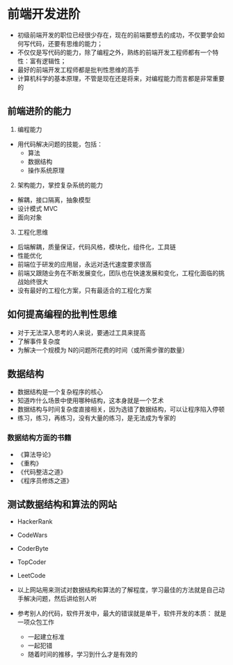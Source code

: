 # 前端开发进阶

* 初级前端开发的职位已经很少存在，现在的前端要想去的成功，不仅要学会如何写代码，还要有思维的能力；
* 不仅仅是写代码的能力，除了编程之外，熟练的前端开发工程师都有一个特性：富有逻辑性；
* 最好的前端开发工程师都是批判性思维的高手
* 计算机科学的基本原理，不管是现在还是将来，对编程能力而言都是非常重要的



## 前端进阶的能力
1. 编程能力
  * 用代码解决问题的技能，包括：
    * 算法
    * 数据结构
    * 操作系统原理

2. 架构能力，掌控复杂系统的能力
  * 解耦，接口隔离，抽象模型
  * 设计模式 MVC
  * 面向对象

3. 工程化思维
  * 后端解耦，质量保证，代码风格，模块化，组件化，工具链
  * 性能优化
  * 前端位于研发的应用层，永远对迭代速度要求很高
  * 前端又跟随业务在不断发展变化，团队也在快速发展和变化，工程化面临的挑战始终很大
  * 没有最好的工程化方案，只有最适合的工程化方案




## 如何提高编程的批判性思维
* 对于无法深入思考的人来说，要通过工具来提高
* 了解事件复杂度
* 为解决一个规模为 N的问题所花费的时间（或所需步骤的数量）



## 数据结构
* 数据结构是一个复杂程序的核心
* 知道咋什么场景中使用哪种结构，这本身就是一个艺术
* 数据结构与时间复杂度直接相关，因为选错了数据结构，可以让程序陷入停顿
* 练习，练习，再练习，没有大量的练习，是无法成为专家的



### 数据结构方面的书籍
* 《算法导论》
* 《重构》
* 《代码整洁之道》
* 《程序员修炼之道》



## 测试数据结构和算法的网站
* HackerRank
* CodeWars
* CoderByte
* TopCoder
* LeetCode

* 以上网站用来测试对数据结构和算法的了解程度，学习最佳的方法就是自己动手解决问题，然后讲给别人听
* 参考别人的代码，软件开发中，最大的错误就是单干，软件开发的本质： 就是一项众包工作
  * 一起建立标准
  * 一起犯错
  * 随着时间的推移，学习到什么才是有效的